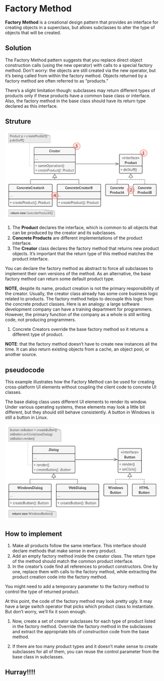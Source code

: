 # Factory Method
**Factory Method** is a creational design pattern that provides an interface for 
creating objects in a superclass, but allows subclasses to alter the type of objects 
that will be created.

## Solution
The Factory Method pattern suggests that you replace direct object construction calls 
(using the new operator) with calls to a special factory method. Don’t worry: the 
objects are still created via the new operator, but it’s being called from within the 
factory method. Objects returned by a factory method are often referred to as 
“products.”

There’s a slight limitation though: subclasses may return different types of products 
only if these products have a common base class or interface. Also, the factory 
method in the base class should have its return type declared as this interface.

## Struture

![Factory Method Create Example](factory-method-structure.png)

1. The **Product** declares the interface, which is common to all objects that can be produced by the creator and its subclasses.
1. **Concrete Products** are different implementations of the product interface.
3. The **Creator** class declares the factory method that returns new product objects. It’s 
important that the return type of this method matches the product interface.

You can declare the factory method as abstract to force all subclasses to implement their own 
versions of the method. As an alternative, the base factory method can return some default 
product type.

**NOTE**, despite its name, product creation is not the primary responsibility of the creator. 
Usually, the creator class already has some core business logic related to products. The 
factory method helps to decouple this logic from the concrete product classes. Here is an 
analogy: a large software development company can have a training department for programmers.
However, the primary function of the company as a whole is still writing code, not producing 
programmers.

1. Concrete Creators override the base factory method so it returns a different type of product.

**NOTE**: that the factory method doesn’t have to create new instances all the time. It can 
also return existing objects from a cache, an object pool, or another source.

## pseudocode
This example illustrates how the Factory Method can be used for creating cross-platform UI 
elements without coupling the client code to concrete UI classes.

The base dialog class uses different UI elements to render its window. Under various operating 
systems, these elements may look a little bit different, but they should still behave 
consistently. A button in Windows is still a button in Linux.

![Factory Method Create Example](factory-method.png)

## How to implement
1. Make all products follow the same interface. This interface should declare methods that 
make sense in every product.
1. Add an empty factory method inside the creator class. The return type of the method should 
match the common product interface.
1. In the creator’s code find all references to product constructors. One by one, replace them 
with calls to the factory method, while extracting the product creation code into the factory
method.

You might need to add a temporary parameter to the factory method to control the type of 
returned product.

At this point, the code of the factory method may look pretty ugly. It may have a large switch 
operator that picks which product class to instantiate. But don’t worry, we’ll fix it soon
enough.

1. Now, create a set of creator subclasses for each type of product listed in the factory 
method. Override the factory method in the subclasses and extract the appropriate bits of 
construction code from the base method.

1. If there are too many product types and it doesn’t make sense to create subclasses for all 
of them, you can reuse the control parameter from the base class in subclasses.

## Hurray!!!!
